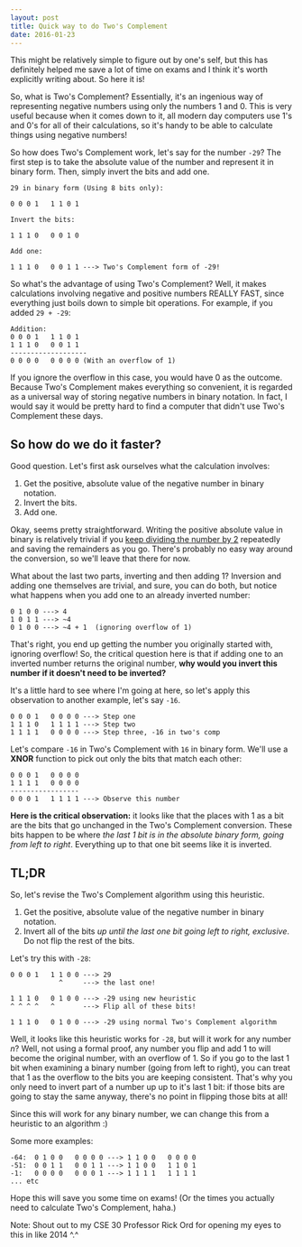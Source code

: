 ```yaml
---
layout: post
title: Quick way to do Two's Complement
date: 2016-01-23
---
```

This might be relatively simple to figure out by one's self, but this has definitely helped me save a lot of time on exams and I think it's worth explicitly writing about. So here it is!

So, what is Two's Complement? Essentially, it's an ingenious way of representing negative numbers using only the numbers 1 and 0. This is very useful because when it comes down to it, all modern day computers use 1's and 0's for all of their calculations, so it's handy to be able to calculate things using negative numbers!

So how does Two's Complement work, let's say for the number `-29`? The first step is to take the absolute value of the number and represent it in binary form. Then, simply invert the bits and add one.

    29 in binary form (Using 8 bits only):

    0 0 0 1   1 1 0 1

    Invert the bits:

    1 1 1 0   0 0 1 0

    Add one:

    1 1 1 0   0 0 1 1 ---> Two's Complement form of -29!

So what's the advantage of using Two's Complement? Well, it makes calculations involving negative and positive numbers REALLY FAST, since everything just boils down to simple bit operations. For example, if you added `29 + -29`:

    Addition:
    0 0 0 1   1 1 0 1
    1 1 1 0   0 0 1 1
    -------------------
    0 0 0 0   0 0 0 0 (With an overflow of 1)

If you ignore the overflow in this case, you would have 0 as the outcome. Because Two's Complement makes everything so convenient, it is regarded as a universal way of storing negative numbers in binary notation. In fact, I would say it would be pretty hard to find a computer that didn't use Two's Complement these days.

## So how do we do it faster?

Good question. Let's first ask ourselves what the calculation involves:

  1. Get the positive, absolute value of the negative number in binary notation.
  2. Invert the bits.
  3. Add one.

Okay, seems pretty straightforward. Writing the positive absolute value in binary is relatively trivial if you [keep dividing the number by 2](http://interactivepython.org/runestone/static/pythonds/BasicDS/ConvertingDecimalNumberstoBinaryNumbers.html) repeatedly and saving the remainders as you go. There's probably no easy way around the conversion, so we'll leave that there for now.

What about the last two parts, inverting and then adding 1? Inversion and adding one themselves are trivial, and sure, you can do both, but notice what happens when you add one to an already inverted number:

    0 1 0 0 ---> 4
    1 0 1 1 ---> ~4
    0 1 0 0 ---> ~4 + 1  (ignoring overflow of 1)

That's right, you end up getting the number you originally started with, ignoring overflow! So, the critical question here is that if adding one to an inverted number returns the original number, **why would you invert this number if it doesn't need to be inverted?**

It's a little hard to see where I'm going at here, so let's apply this observation to another example, let's say `-16`.

    0 0 0 1   0 0 0 0 ---> Step one
    1 1 1 0   1 1 1 1 ---> Step two
    1 1 1 1   0 0 0 0 ---> Step three, -16 in two's comp

Let's compare `-16` in Two's Complement with `16` in binary form. We'll use a **XNOR** function to pick out only the bits that match each other:

    0 0 0 1   0 0 0 0
    1 1 1 1   0 0 0 0
    -----------------
    0 0 0 1   1 1 1 1 ---> Observe this number    

**Here is the critical observation:** it looks like that the places with 1 as a bit are the bits that go unchanged in the Two's Complement conversion. These bits happen to be where *the last 1 bit is in the absolute binary form, going from left to right*. Everything up to that one bit seems like it is inverted.

## TL;DR

So, let's revise the Two's Complement algorithm using this heuristic.

  1. Get the positive, absolute value of the negative number in binary notation.
  2. Invert all of the bits *up until the last one bit going left to right, exclusive*. Do not flip the rest of the bits.

Let's try this with `-28`:

    0 0 0 1   1 1 0 0 ---> 29
                ^     ---> the last one!

    1 1 1 0   0 1 0 0 ---> -29 using new heuristic
    ^ ^ ^ ^   ^       ---> Flip all of these bits!

    1 1 1 0   0 1 0 0 ---> -29 using normal Two's Complement algorithm

Well, it looks like this heuristic works for `-28`, but will it work for any number *n*? Well, not using a formal proof, any number you flip and add 1 to will become the original number, with an overflow of 1. So if you go to the last 1 bit when examining a binary number (going from left to right), you can treat that 1 as the overflow to the bits you are keeping consistent. That's why you only need to invert part of a number up up to it's last 1 bit: if those bits are going to stay the same anyway, there's no point in flipping those bits at all!

Since this will work for any binary number, we can change this from a heuristic to an algorithm :)

Some more examples:

    -64:  0 1 0 0   0 0 0 0 ---> 1 1 0 0   0 0 0 0  
    -51:  0 0 1 1   0 0 1 1 ---> 1 1 0 0   1 1 0 1
    -1:   0 0 0 0   0 0 0 1 ---> 1 1 1 1   1 1 1 1
    ... etc

Hope this will save you some time on exams! (Or the times you actually need to calculate Two's Complement, haha.)

Note: Shout out to my CSE 30 Professor Rick Ord for opening my eyes to this in like 2014 ^.^
